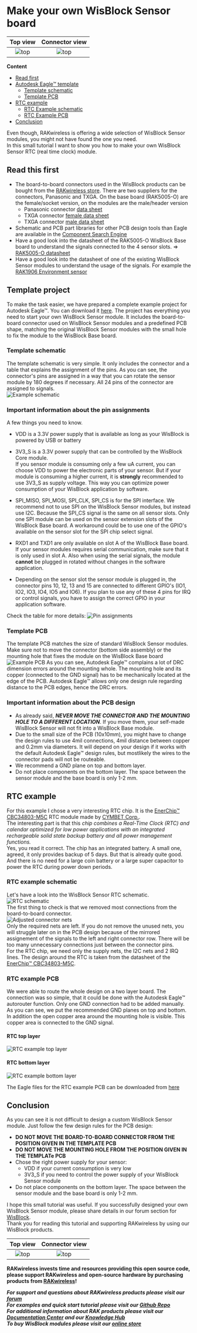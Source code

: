 # Make your own WisBlock Sensor board

| Top view | Connector view |
| :-: | :-: |
| ![top](./assets/RTC-3D-Top.png) | ![top](./assets/RTC-3D-Bottom.png) |    

**Content**
- [Read first](#Read-this-first)
- [Autodesk Eagle™ template](#template-project)
   - [Template schematic](#template-schematic)
   - [Template PCB](#template-pcb)
- [RTC example](#rtc-example)
   - [RTC Example schematic](#rtc-example-schematic)
   - [RTC Example PCB](#rtc-example-pcb)
- [Conclusion](#conclusion)    

Even though, RAKwireless is offering a wide selection of WisBlock Sensor modules, you might not have found the one you need.    
In this small tutorial I want to show you how to make your own WisBlock Sensor RTC (real time clock) module.     

## Read this first
- The board-to-board connectors used in the WisBlock products can be bought from the [RAKwireless store](https://store.rakwireless.com). There are two suppliers for the connectors, Panasonic and TXGA. On the base board (RAK5005-O) are the female/socket version, on the modules are the male/header version      
   - Panasonic connector [data sheet](https://www.panasonic-electric-works.com/pew/eu/downloads/ds_a4s_en.pdf)    
   - TXGA connector [female data sheet](https://tupian.txga.com/serials-attach/FBB04004-F/Drawing-FBB04004-F.pdf)    
   - TXGA connector [male data sheet](https://tupian.txga.com/serials-attach/FBB04004-M/Drawing-FBB04004-M.pdf)
- Schematic and PCB part libraries for other PCB design tools than Eagle are available in the [Component Search Engine](https://componentsearchengine.com/search?country=US&language=en&source=1048575&term=FBB04004) 
- Have a good look into the datasheet of the RAK5005-O WisBlock Base board to understand the signals connected to the 4 sensor slots. => [RAK5005-O datasheet](https://docs.rakwireless.com/Product-Categories/WisBlock/RAK5005-O/Datasheet/)    
- Have a good look into the datasheet of one of the existing WisBlock Sensor modules to understand the usage of the signals. For example the [RAK1906 Environment sensor](https://docs.rakwireless.com/Product-Categories/WisBlock/RAK1906/Datasheet/)    

## Template project
To make the task easier, we have prepared a complete example project for Autodesk Eagle™. You can download it [here](./WisBlock-Sensor-Template.zip). The project has everything you need to start your own WisBlock Sensor module. It includes the board-to-board connector used on WisBlock Sensor modules and a predefined PCB shape, matching the original WisBlock Sensor modules with the small hole to fix the module to the WisBlock Base board.

### Template schematic
The template schematic is very simple. It only includes the connector and a table that explains the assignment of the pins. As you can see, the connector's pins are assigned in a way that you can rotate the sensor module by 180 degrees if necessary. All 24 pins of the connector are assigned to signals.    
![Example schematic](./assets/Template-Schematic.png)    

### Important information about the pin assignments
A few things you need to know.
- VDD is a 3.3V power supply that is available as long as your WisBlock is powered by USB or battery
- 3V3_S is a 3.3V power supply that can be controlled by the WisBlock Core module.    
If you sensor module is consuming only a few uA current, you can choose VDD to power the electronic parts of your sensor. But if your module is consuming a higher current, it is **strongly** recommended to use 3V3_S as supply voltage. This way you can optimize power consumption of your WisBlock application by software.    

- SPI_MISO, SPI_MOSI, SPI_CLK, SPI_CS is for the SPI interface. We recommend not to use SPI on the WisBlock Sensor modules, but instead use I2C. Because the SPI_CS signal is the same on all sensor slots. Only one SPI module can be used on the sensor extension slots of the WisBlock Base board. A workaround could be to use one of the GPIO's available on the sensor slot for the SPI chip select signal.

- RXD1 and TXD1 are only available on slot A of the WisBlock Base board. If your sensor modules requires serial communication, make sure that it is only used in slot A. Also when using the serial signals, the module **cannot** be plugged in rotated without changes in the software application.

- Depending on the sensor slot the sensor module is plugged in, the connector pins 10, 12, 13 and 15 are connected to different GPIO's (IO1, IO2, IO3, IO4, IO5 and  IO6). If you plan to use any of these 4 pins for IRQ or control signals, you have to assign the correct GPIO in your application software.     

Check the table for more details:
![Pin assignments](./assets/Pin-Assignment.png)

### Template PCB
The template PCB matches the size of standard WisBlock Sensor modules. Make sure not to move the connector (bottom side assembly) or the mounting hole that fixes the module on the WisBlock Base board
![Example PCB](./assets/Template-PCB.png)
As you can see, Autodesk Eagle™ complains a lot of DRC dimension errors around the mounting whole. The mounting hole and its copper (connected to the GND signal) has to be mechanically located at the edge of the PCB. Autodesk Eagle™ allows only one design rule regarding distance to the PCB edges, hence the DRC errors.

### Important information about the PCB design
- As already said, _**NEVER MOVE THE CONNECTOR AND THE MOUNTING HOLE TO A DIFFERENT LOCATION**_. If you move them, your self-made WisBlock Sensor will not fit into a WisBlock Base module.
- Due to the small size of the PCB (10x10mm), you might have to change the design rules to use 4mil connections, 4mil distance between copper and 0.2mm via diameters. It will depend on your design if it works with the default Autodesk Eagle™ design rules, but mostlikely the wires to the connector pads will not be routeable.
- We recommend a GND plane on top and bottom layer.
- Do not place components on the bottom layer. The space between the sensor module and the base board is only 1-2 mm.    

## RTC example
For this example I chose a very interesting RTC chip. It is the [EnerChip™ CBC34803-M5C](https://www.cymbet.com/products/enerchip-rtc/cbc34803-m5c/) RTC module made by [CYMBET Corp.](https://www.cymbet.com).    
The interesting part is that this _chip combines a Real-Time Clock (RTC) and calendar optimized for low power applications with an integrated rechargeable solid state backup battery and all power management functions._    
Yes, you read it correct. The chip has an integrated battery. A small one, agreed, it only provides backup of 5 days. But that is already quite good. And there is no need for a large coin battery or a large super capacitor to power the RTC during power down periods.    

### RTC example schematic
Let's have a look into the WisBlock Sensor RTC schematic.    
![RTC schematic](./assets/RTC-Schematic.png)        
The first thing to check is that we removed most connections from the board-to-board connector.     
![Adjusted connector nets](./assets/RTC-reduced-connector.png)    
Only the required nets are left. If you do not remove the unused nets, you will struggle later on in the PCB design because of the mirrored assignement of the signals to the left and right connector row. There will be too many unnecessary connections just between the connector pins.    
For the RTC chip, we need only the supply nets, the I2C nets and 2 IRQ lines. The design around the RTC is taken from the datasheet of the [EnerChip™ CBC34803-M5C](https://www.cymbet.com/wp-content/uploads/2019/02/DS-72-34.pdf).

### RTC example PCB
We were able to route the whole design on a two layer board. The connection was so simple, that it could be done with the Autodesk Eagle™ autorouter function. Only one GND connection had to be added manually.     
As you can see, we put the recommended GND planes on top and bottom. In addition the open copper area around the mounting hole is visible. This copper area is connected to the GND signal.
#### RTC top layer
![RTC example top layer](./assets/RTC-PCB-Top.png)    
#### RTC bottom layer
![RTC example bottom layer](./assets/RTC-PCB-Bottom.png)    

The Eagle files for the RTC example PCB can be downloaded from [here](./WisBlock-Sensor-RTC-Example.zip)
## Conclusion
As you can see it is not difficult to design a custom WisBlock Sensor module. Just follow the few design rules for the PCB design:    
- **DO NOT MOVE THE BOARD-TO-BOARD CONNECTOR FROM THE POSITION GIVEN IN THE TEMPLATE PCB**
- **DO NOT MOVE THE MOUNTING HOLE FROM THE POSITION GIVEN IN THE TEMPLATe PCB**
- Chose the right power supply for your sensor:
   - VDD if your current consumption is very low
   - 3V3_S if you need to control the power supply of your WisBlock Sensor module
- Do not place components on the bottom layer. The space between the sensor module and the base board is only 1-2 mm.    

I hope this small tutorial was useful. If you successfully designed your own WisBlock Sensor module, please share details in our forum section for [WisBlock](https://forum.rakwireless.com/c/wisblock/67).     
Thank you for reading this tutorial and supporting RAKwireless by using our WisBlock products.    

| Top view | Connector view |
| :-: | :-: |
| ![top](./assets/RTC-3D-Top.png) | ![top](./assets/RTC-3D-Bottom.png) |   

**RAKwireless invests time and resources providing this open source code, please support RAKwireless and open-source hardware by purchasing products from [RAKwireless](https://rakwireless.com/)!**

_**For support and questions about RAKwireless products please visit our [forum](https://forum.rakwireless.com/)**_    
_**For examples and quick start tutorial please visit our [Github Repo](https://github.com/RAKWireless/Wisblock)**_    
_**For additional information about RAK products please visit our [Documentation Center](https://docs.rakwireless.com/) and our [Knowledge Hub](https://docs.rakwireless.com/Knowledge-Hub/Learn/)**_    
_**To buy WisBlock modules please visit our [online store](https://store.rakwireless.com/)**_    